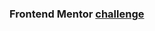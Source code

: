 ### Frontend Mentor [challenge](https://www.frontendmentor.io/challenges/ip-address-tracker-I8-0yYAH0)

